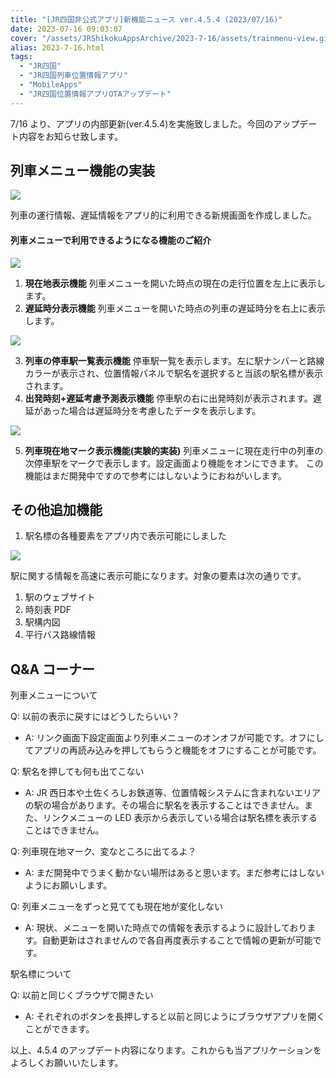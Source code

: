 ```yaml
---
title: "[JR四国非公式アプリ]新機能ニュース ver.4.5.4 (2023/07/16)"
date: 2023-07-16 09:03:07
cover: "/assets/JRShikokuAppsArchive/2023-7-16/assets/trainmenu-view.gif"
alias: 2023-7-16.html
tags:
  - "JR四国"
  - "JR四国列車位置情報アプリ"
  - "MobileApps"
  - "JR四国位置情報アプリOTAアップデート"
---
```


7/16 より、アプリの内部更新(ver.4.5.4)を実施致しました。今回のアップデート内容をお知らせ致します。

## **列車メニュー機能の実装**

![](/assets/JRShikokuAppsArchive/2023-7-16/assets/trainmenu-view.gif)

列車の運行情報、遅延情報をアプリ的に利用できる新規画面を作成しました。

#### 列車メニューで利用できるようになる機能のご紹介

![](/assets/JRShikokuAppsArchive/2023-7-16/assets/trainmenu-view-01.png)

1. **現在地表示機能**
   列車メニューを開いた時点の現在の走行位置を左上に表示します。
2. **遅延時分表示機能**
   列車メニューを開いた時点の列車の遅延時分を右上に表示します。

![](/assets/JRShikokuAppsArchive/2023-7-16/assets/trainmenu-view-02.png)

3. **列車の停車駅一覧表示機能**
   停車駅一覧を表示します。左に駅ナンバーと路線カラーが表示され、位置情報パネルで駅名を選択すると当該の駅名標が表示されます。
4. **出発時刻+遅延考慮予測表示機能**
   停車駅の右に出発時刻が表示されます。遅延があった場合は遅延時分を考慮したデータを表示します。

![](/assets/JRShikokuAppsArchive/2023-7-16/assets/trainposition.png)

5. **列車現在地マーク表示機能(実験的実装)**
   列車メニューに現在走行中の列車の次停車駅をマークで表示します。設定画面より機能をオンにできます。
   この機能はまだ開発中ですので参考にはしないようにおねがいします。

## **その他追加機能**

1. 駅名標の各種要素をアプリ内で表示可能にしました

![](/assets/JRShikokuAppsArchive/2023-7-16/assets/station-link.gif)

駅に関する情報を高速に表示可能になります。対象の要素は次の通りです。

1. 駅のウェブサイト
2. 時刻表 PDF
3. 駅構内図
4. 平行バス路線情報

## Q&A コーナー

列車メニューについて

Q: 以前の表示に戻すにはどうしたらいい？

- A: リンク画面下設定画面より列車メニューのオンオフが可能です。オフにしてアプリの再読み込みを押してもらうと機能をオフにすることが可能です。

Q: 駅名を押しても何も出てこない

- A: JR 西日本や土佐くろしお鉄道等、位置情報システムに含まれないエリアの駅の場合があります。その場合に駅名を表示することはできません。また、リンクメニューの LED 表示から表示している場合は駅名標を表示することはできません。

Q: 列車現在地マーク、変なところに出てるよ？

- A: まだ開発中でうまく動かない場所はあると思います。まだ参考にはしないようにお願いします。

Q: 列車メニューをずっと見てても現在地が変化しない

- A: 現状、メニューを開いた時点での情報を表示するように設計しております。自動更新はされませんので各自再度表示することで情報の更新が可能です。

駅名標について

Q: 以前と同じくブラウザで開きたい

- A: それぞれのボタンを長押しすると以前と同じようにブラウザアプリを開くことができます。

以上、4.5.4 のアップデート内容になります。これからも当アプリケーションをよろしくお願いいたします。
